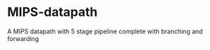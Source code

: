 MIPS-datapath
=============

A MIPS datapath with 5 stage pipeline complete with branching and forwarding